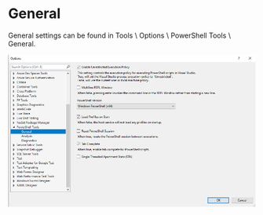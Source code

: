 # General

General settings can be found in Tools \ Options \ PowerShell Tools \ General.&#x20;

![](<../../.gitbook/assets/image (34).png>)
